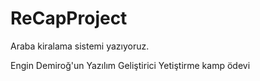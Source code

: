 # ReCapProject
Araba kiralama sistemi yazıyoruz.

Engin Demiroğ'un Yazılım Geliştirici Yetiştirme kamp ödevi
